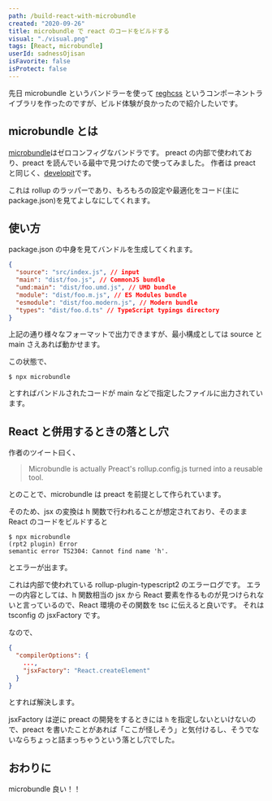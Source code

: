 ```yaml
---
path: /build-react-with-microbundle
created: "2020-09-26"
title: microbundle で react のコードをビルドする
visual: "./visual.png"
tags: [React, microbundle]
userId: sadnessOjisan
isFavorite: false
isProtect: false
---
```


先日 microbundle というバンドラーを使って [reghcss](https://github.com/sadnessOjisan/reghcss) というコンポーネントライブラリを作ったのですが、ビルド体験が良かったので紹介したいです。

## microbundle とは

[microbundle](https://github.com/developit/microbundle)はゼロコンフィグなバンドラです。
preact の内部で使われており、preact を読んでいる最中で見つけたので使ってみました。
作者は preact と同じく、[developit](https://github.com/developit)です。

これは rollup のラッパーであり、もろもろの設定や最適化をコード(主に package.json)を見てよしなにしてくれます。

## 使い方

package.json の中身を見てバンドルを生成してくれます。

```json
{
  "source": "src/index.js", // input
  "main": "dist/foo.js", // CommonJS bundle
  "umd:main": "dist/foo.umd.js", // UMD bundle
  "module": "dist/foo.m.js", // ES Modules bundle
  "esmodule": "dist/foo.modern.js", // Modern bundle
  "types": "dist/foo.d.ts" // TypeScript typings directory
}
```

上記の通り様々なフォーマットで出力できますが、最小構成としては source と main さえあれば動かせます。

この状態で、

```shellscript
$ npx microbundle
```

とすればバンドルされたコードが main などで指定したファイルに出力されています。

## React と併用するときの落とし穴

作者のツイート曰く、

> Microbundle is actually Preact's rollup.config.js turned into a reusable tool.

とのことで、microbundle は preact を前提として作られています。

そのため、jsx の変換は h 関数で行われることが想定されており、そのまま React のコードをビルドすると

```shellscript
$ npx microbundle
(rpt2 plugin) Error
semantic error TS2304: Cannot find name 'h'.
```

とエラーが出ます。

これは内部で使われている rollup-plugin-typescript2 のエラーログです。
エラーの内容としては、h 関数相当の jsx から React 要素を作るものが見つけられないと言っているので、React 環境のその関数を tsc に伝えると良いです。
それは tsconfig の jsxFactory です。

なので、

```json:title=tsconfig.json
{
  "compilerOptions": {
    ...,
    "jsxFactory": "React.createElement"
  }
}
```

とすれば解決します。

jsxFactory は逆に preact の開発をするときには `h` を指定しないといけないので、preact を書いたことがあれば「ここが怪しそう」と気付けるし、そうでないならちょっと詰まっちゃうという落とし穴でした。

## おわりに

microbundle 良い！！
